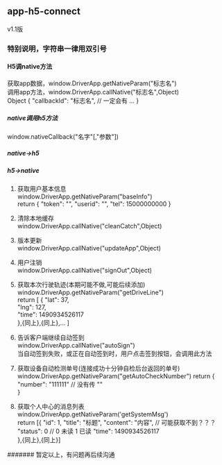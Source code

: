 ## app-h5-connect 	
v1.1版 	

### 特别说明，字符串一律用双引号 	

#### H5调native方法 	
获取app数据，window.DriverApp.getNativeParam("标志名") 	
调用app方法，window.DriverApp.callNative("标志名",Object) 	
Object {
    "callbackId": "标志名",     // 一定会有
    ...
} 

##### native调用h5方法 	
window.nativeCallback("名字"[,"参数"]) 	

##### native->h5 	
 	

##### h5->native 	
1. 获取用户基本信息     
window.DriverApp.getNativeParam("baseInfo")     
return {
    "token": "",
    "userid": "",
    "tel": 15000000000
}   

1. 清除本地缓存 	
window.DriverApp.callNative("cleanCatch",Object) 	

1. 版本更新 	
window.DriverApp.callNative("updateApp",Object) 	
		
1. 用户注销     
window.DriverApp.callNative("signOut",Object)

1. 获取本次行驶轨迹(本期可能不做,可能后续添加) 	
window.DriverApp.getNativeParam("getDriveLine") 	
return [
	{
		"lat": 37, 	
		"lng": 127, 	
        "time": 1490934526117   
	},{同上},{同上},...
] 	



1. 告诉客户端继续自动签到  
window.DriverApp.callNative("autoSign")     
当自动签到失败，或正在自动签到时，用户点击签到按钮，会调用此方法    

1. 获取设备自动检测单号(连接成功十分钟自检后台返回的单号)   
window.DriverApp.getNativeParam("getAutoCheckNumber") 
return {
    "number": "111111" // 没有传 ""  
}   

1. 获取个人中心的消息列表  
window.DriverApp.getNativeParam('getSystemMsg')   
return [{
    "id": 1,
    "title": "标题",
    "content": "内容",  // 可能获取不到？？？ 
    "status": 0 // 0 未读 1 已读
    "time": 1490934526117   
},{同上},{同上}]   

####### 暂定以上，有问题再后续沟通 	